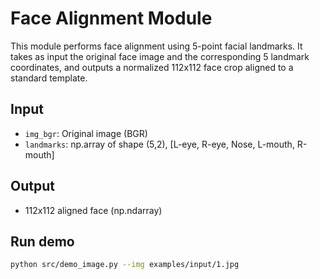 # Face Alignment Module

This module performs face alignment using 5-point facial landmarks.
It takes as input the original face image and the corresponding 5 landmark coordinates,
and outputs a normalized 112x112 face crop aligned to a standard template.

## Input
- `img_bgr`: Original image (BGR)
- `landmarks`: np.array of shape (5,2), [L-eye, R-eye, Nose, L-mouth, R-mouth]

## Output
- 112x112 aligned face (np.ndarray)

## Run demo
```bash
python src/demo_image.py --img examples/input/1.jpg
